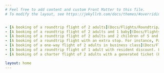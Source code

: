 ```yaml
---
# Feel free to add content and custom Front Matter to this file.
# To modify the layout, see https://jekyllrb.com/docs/themes/#overriding-theme-defaults


- [A booking of a roundtrip flight of 2 adults](Docs/Flights/Roundtrip/TwoAdults.md)
- [A booking of a roundtrip flight of 2 adults and 1 baby](Docs/Flights/Roundtrip/TwoAdultsAndOneBaby.md)
- [A booking of a roundtrip flight of 2 adults and 2 children of 5 and 15 years old each](Docs/Flights/Roundtrip/TwoAdultsAndTwoBaby.md)
- [A booking of a roundtrip flight with an extra stop. For instance, Palma de Mallorca - Cancun](Docs/Flights/Roundtrip/WithExtraStop.md)
- [A booking of a one-way flight of 2 adults in business class](Docs/Flights/OneWay/WithTwoAdults.md)
- [A booking of a roundtrip flight of 1 adult with resident discount. For instance, Palma de Mallorca – Madrid](Docs/Flights/Roundtrip/OneAdultWithResidentDiscount.md)
- [A booking of a charter flight of 2 adults with a generated ticket (FlightTicketing method)](Docs/Flights/BookingChater.md)

layout: home
---
```

